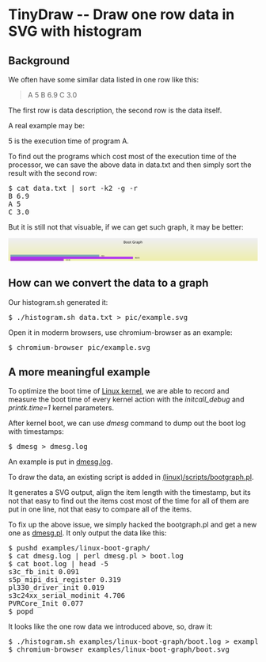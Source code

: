 
# TinyDraw -- Draw one row data in SVG with histogram

## Background

We often have some similar data listed in one row like this:

> A 5
> B 6.9
> C 3.0

The first row is data description, the second row is the data itself.

A real example may be:

5 is the execution time of program A.

To find out the programs which cost most of the execution time of the
processor, we can save the above data in data.txt and then simply sort the
result with the second row:

<pre>
$ cat data.txt | sort -k2 -g -r
B 6.9
A 5
C 3.0
</pre>

But it is still not that visuable, if we can get such graph, it may be better:

![image](pic/example.svg)

## How can we convert the data to a graph

Our histogram.sh generated it:

<pre>
$ ./histogram.sh data.txt > pic/example.svg
</pre>

Open it in moderm browsers, use chromium-browser as an example:

<pre>
$ chromium-browser pic/example.svg
</pre>

## A more meaningful example

To optimize the boot time of [Linux kernel](http://www.kernel.org), we are able
to record and measure the boot time of every kernel action with the
*initcall\_debug* and *printk.time=1* kernel parameters.

After kernel boot, we can use *dmesg* command to dump out the boot log with
timestamps:

<pre>
$ dmesg > dmesg.log
</pre>

An example is put in [dmesg.log](examples/linux-boot-graph/dmesg.log).

To draw the data, an existing script is added in
[(linux)/scripts/bootgraph.pl](http://stuff.mit.edu/afs/sipb/contrib/linux/scripts/bootgraph.pl).

It generates a SVG output, align the item length with the timestamp, but its
not that easy to find out the items cost most of the time for all of them are
put in one line, not that easy to compare all of the items.

To fix up the above issue, we simply hacked the bootgraph.pl and get a new one
as [dmesg.pl](examples/linux-boot-graph/dmesg.pl). It only output the data like
this:

<pre>
$ pushd examples/linux-boot-graph/
$ cat dmesg.log | perl dmesg.pl > boot.log
$ cat boot.log | head -5
s3c_fb_init 0.091
s5p_mipi_dsi_register 0.319
pl330_driver_init 0.019
s3c24xx_serial_modinit 4.706
PVRCore_Init 0.077
$ popd
</pre>

It looks like the one row data we introduced above, so, draw it:

<pre>
$ ./histogram.sh examples/linux-boot-graph/boot.log > examples/linux-boot-graph/boot.svg
$ chromium-browser examples/linux-boot-graph/boot.svg
</pre>
